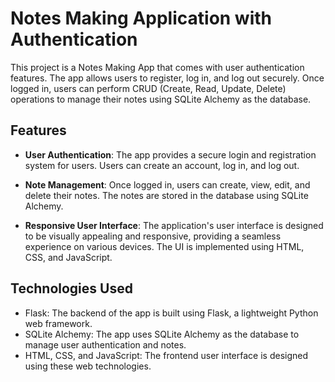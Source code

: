 # Notes Making Application with Authentication

This project is a Notes Making App that comes with user authentication features. The app allows users to register, log in, and log out securely. Once logged in, users can perform CRUD (Create, Read, Update, Delete) operations to manage their notes using SQLite Alchemy as the database.

## Features

- **User Authentication**: The app provides a secure login and registration system for users. Users can create an account, log in, and log out.

- **Note Management**: Once logged in, users can create, view, edit, and delete their notes. The notes are stored in the database using SQLite Alchemy.

- **Responsive User Interface**: The application's user interface is designed to be visually appealing and responsive, providing a seamless experience on various devices. The UI is implemented using HTML, CSS, and JavaScript.

## Technologies Used

- Flask: The backend of the app is built using Flask, a lightweight Python web framework.
- SQLite Alchemy: The app uses SQLite Alchemy as the database to manage user authentication and notes.
- HTML, CSS, and JavaScript: The frontend user interface is designed using these web technologies.


